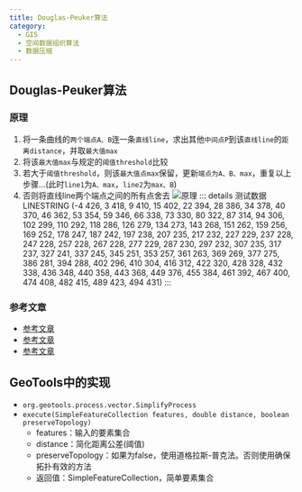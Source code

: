 ```yaml
---
title: Douglas-Peuker算法
category:
  - GIS
  - 空间数据组织算法
  - 数据压缩
---
```

## Douglas-Peuker算法
### 原理
1. 将一条曲线的`两个端点A、B`连一条`直线line`，求出其他`中间点P`到该`直线line`的`距离distance`，并取`最大值max`
2. 将该`最大值max`与规定的`阈值threshold`比较
3. 若大于`阈值threshold`，则该`最大值点max`保留，更新`端点为A、B、max`，重复以上步骤...(此时`line1`为`A、max`，`line2`为`max、B`)
4. 否则将直线line两个端点之间的所有点舍去
![原理](https://blog-image-9943.oss-cn-beijing.aliyuncs.com/202309171414524.png)
::: details 测试数据
LINESTRING (-4 426, 3 418, 9 410, 15 402, 22 394, 28 386, 34 378, 40 370, 46 362, 53 354, 59 346, 66 338, 73 330, 80 322, 87 314, 94 306, 102 299, 110 292, 118 286, 126 279, 134 273, 143 268, 151 262, 159 256, 169 252, 178 247, 187 242, 197 238, 207 235, 217 232, 227 229, 237 228, 247 228, 257 228, 267 228, 277 229, 287 230, 297 232, 307 235, 317 237, 327 241, 337 245, 345 251, 353 257, 361 263, 369 269, 377 275, 386 281, 394 288, 402 296, 410 304, 416 312, 422 320, 428 328, 432 338, 436 348, 440 358, 443 368, 449 376, 455 384, 461 392, 467 400, 474 408, 482 415, 489 423, 494 431)
:::
### 参考文章
- [参考文章](https://malagis.com/gis-algorithm-douglas-peuker-algorithm-principle-illustration.html)
- [参考文章](https://my.oschina.net/boonya/blog/3038997)
- [参考文章](https://blog.csdn.net/n009ww/article/details/90669282)
## GeoTools中的实现
- `org.geotools.process.vector.SimplifyProcess`
- `execute(SimpleFeatureCollection features, double distance, boolean preserveTopology)`
  - features：输入的要素集合
  - distance：简化距离公差(阈值)
  - preserveTopology：如果为false，使用道格拉斯-普克法。否则使用确保拓扑有效的方法
  - 返回值：SimpleFeatureCollection，简单要素集合
